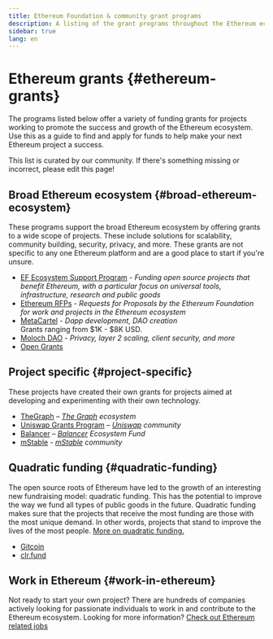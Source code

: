 ```yaml
---
title: Ethereum Foundation & community grant programs
description: A listing of the grant programs throughout the Ethereum ecosystem.
sidebar: true
lang: en
---
```


# Ethereum grants {#ethereum-grants}

The programs listed below offer a variety of funding grants for projects working to promote the success and growth of the Ethereum ecosystem. Use this as a guide to find and apply for funds to help make your next Ethereum project a success.

This list is curated by our community. If there's something missing or incorrect, please edit this page!

## Broad Ethereum ecosystem {#broad-ethereum-ecosystem}

These programs support the broad Ethereum ecosystem by offering grants to a wide scope of projects. These include solutions for scalability, community building, security, privacy, and more. These grants are not specific to any one Ethereum platform and are a good place to start if you're unsure.

- [EF Ecosystem Support Program](https://esp.ethereum.foundation) - _Funding open source projects that benefit Ethereum, with a particular focus on universal tools, infrastructure, research and public goods_
- [Ethereum RFPs](https://github.com/ethereum/requests-for-proposals) - _Requests for Proposals by the Ethereum Foundation for work and projects in the Ethereum ecosystem_
- [MetaCartel](https://www.metacartel.org/grants/) - _Dapp development, DAO creation_  
  Grants ranging from $1K - $8K USD.
- [Moloch DAO](https://www.molochdao.com/) - _Privacy, layer 2 scaling, client security, and more_
- [Open Grants](https://opengrants.com/explore)

## Project specific {#project-specific}

These projects have created their own grants for projects aimed at developing and experimenting with their own technology.

- [TheGraph](https://airtable.com/shrdfvnFvVch3IOVm) – _[The Graph](https://thegraph.com/) ecosystem_
- [Uniswap Grants Program](https://www.unigrants.org/) – _[Uniswap](https://uniswap.org/) community_
- [Balancer](https://forms.gle/c68e4fM7JHCQkPkN7) – _[Balancer](https://balancer.fi/) Ecosystem Fund_
- [mStable](https://docs.mstable.org/advanced/grants-program) - _[mStable](https://mstable.org/) community_

## Quadratic funding {#quadratic-funding}

The open source roots of Ethereum have led to the growth of an interesting new fundraising model: quadratic funding. This has the potential to improve the way we fund all types of public goods in the future. Quadratic funding makes sure that the projects that receive the most funding are those with the most unique demand. In other words, projects that stand to improve the lives of the most people. [More on quadratic funding.](/defi/#quadratic-funding)

- [Gitcoin](https://gitcoin.co/grants)
- [clr.fund](https://clr.fund/)

## Work in Ethereum {#work-in-ethereum}

Not ready to start your own project? There are hundreds of companies actively looking for passionate individuals to work in and contribute to the Ethereum ecosystem. Looking for more information? [Check out Ethereum related jobs](/community/get-involved/#ethereum-jobs)
